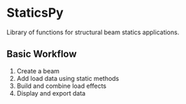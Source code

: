 # StaticsPy
Library of functions for structural beam statics applications.

## Basic Workflow
1. Create a beam
2. Add load data using static methods
3. Build and combine load effects
4. Display and export data



